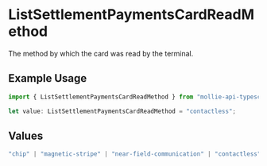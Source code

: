# ListSettlementPaymentsCardReadMethod

The method by which the card was read by the terminal.

## Example Usage

```typescript
import { ListSettlementPaymentsCardReadMethod } from "mollie-api-typescript/models/operations";

let value: ListSettlementPaymentsCardReadMethod = "contactless";
```

## Values

```typescript
"chip" | "magnetic-stripe" | "near-field-communication" | "contactless" | "moto"
```